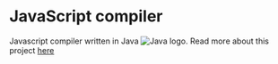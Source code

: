 # JavaScript compiler
Javascript compiler written in Java ![Java logo](https://image.flaticon.com/icons/png/512/226/226777.png).
Read more about this project [here](https://docs.google.com/document/d/1o3GuigH1gSqUlUPL8MEUVonc9J1arS2iB2NeT9BBGCQ/edit?usp=sharing)
